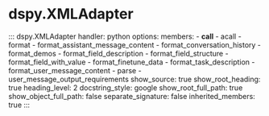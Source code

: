 # dspy.XMLAdapter

<!-- START_API_REF -->
::: dspy.XMLAdapter
    handler: python
    options:
        members:
            - __call__
            - acall
            - format
            - format_assistant_message_content
            - format_conversation_history
            - format_demos
            - format_field_description
            - format_field_structure
            - format_field_with_value
            - format_finetune_data
            - format_task_description
            - format_user_message_content
            - parse
            - user_message_output_requirements
        show_source: true
        show_root_heading: true
        heading_level: 2
        docstring_style: google
        show_root_full_path: true
        show_object_full_path: false
        separate_signature: false
        inherited_members: true
:::
<!-- END_API_REF -->
